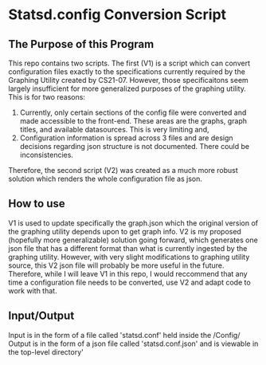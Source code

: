 # Statsd.config Conversion Script

## The Purpose of this Program 
This repo contains two scripts. The first (V1) is a script which can convert configuration files exactly to the specifications
currently required by the Graphing Utility created by CS21-07. However, those specificaitons seem largely insufficient for more
generalized purposes of the graphing utility. This is for two reasons:

1. Currently, only certain sections of the config file were converted and made accessible to the front-end. These areas are
	the graphs, graph titles, and available datasources. This is very limiting and,
2. Configuration information is spread across 3 files and are design decisions regarding json structure is not documented.
	There could be inconsistencies.

Therefore, the second script (V2) was created as a much more robust solution which renders the whole configuration file as
json. 

## How to use
V1 is used to update specifically the graph.json which the original version of the graphing utility depends upon to get graph
info. V2 is my proposed (hopefully more generalizable) solution going forward, which generates one json file that has a different
format than what is currently ingested by the graphing utility. However, with very slight modifications to graphing utility
source, this V2 json file will probably be more useful in the future. Therefore, while I will leave V1 in this repo, I would 
reccommend that any time a configuration file needs to be converted, use V2 and adapt code to work with that.

## Input/Output
Input is in the form of a file called 'statsd.conf' held inside the /Config/
Output is in the form of a json file called 'statsd.conf.json' and is viewable in the top-level directory'
